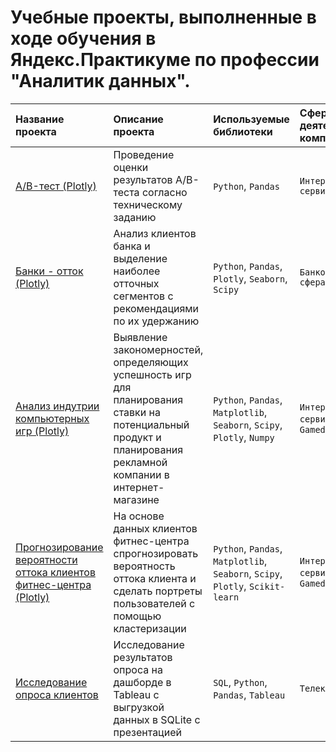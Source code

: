 # Учебные проекты, выполненные в ходе обучения в Яндекс.Практикуме по профессии "Аналитик данных".

| Название проекта | Описание проекта | Используемые библиотеки | Сфера деятельности компании | Направление деятельности |
| :---------------------- | :---------------------- | :---------------------- | :---------------------- | :---------------------- |
| [A/B-тест (Plotly)](https://nbviewer.org/github/Konstantin-Vasilev/ya.practicum.projects/blob/main/A-B%20test.ipynb)| Проведение оценки результатов A/B-теста согласно техническому заданию | `Python`, `Pandas` | `Интернет-сервисы` | `Маркетинг-аналитик` |
| [Банки - отток (Plotly)](https://nbviewer.org/github/Konstantin-Vasilev/ya.practicum.projects/blob/main/banks.ipynb)| Анализ клиентов банка и выделение наиболее отточных сегментов с рекомендациями по их удержанию | `Python`, `Pandas`, `Plotly`, `Seaborn`, `Scipy` | `Банковская сфера` | `Data Analyst`, 'Маркетинг-аналитик' |
| [Анализ индутрии компьютерных игр (Plotly)](https://nbviewer.org/github/Konstantin-Vasilev/ya.practicum.projects/blob/main/games.ipynb)| Выявление закономерностей, определяющих успешность игр для планирования ставки на потенциальный продукт и планирования рекламной компании в интернет-магазине | `Python`, `Pandas`, `Matplotlib`, `Seaborn`, `Scipy`, `Plotly`, `Numpy` | `Интернет-сервисы`, `Gamedev` | `Data Analyst` |
| [Прогнозирование вероятности оттока клиентов фитнес-центра (Plotly)](https://nbviewer.org/github/Konstantin-Vasilev/ya.practicum.projects/blob/main/gym_churn.ipynb)| На основе данных клиентов фитнес-центра спрогнозировать вероятность оттока клиента и сделать портреты пользователей с помощью кластеризации | `Python`, `Pandas`, `Matplotlib`, `Seaborn`, `Scipy`, `Plotly`, `Scikit-learn` | `Интернет-сервисы`, `Gamedev` | `Маркетинг-аналитик`, `Аналитик (универсал)` |
| [Исследование опроса клиентов](https://github.com/Konstantin-Vasilev/ya.practicum.projects/blob/main/nps_score.ipynb)| Исследование результатов опроса на дашборде в Tableau с выгрузкой данных в SQLite с презентацией | `SQL`, `Python`, `Pandas`, `Tableau` | `Телеком` | `Маркетинг-аналитик`, `Продуктовый аналитик`, `Data Analyst` |

